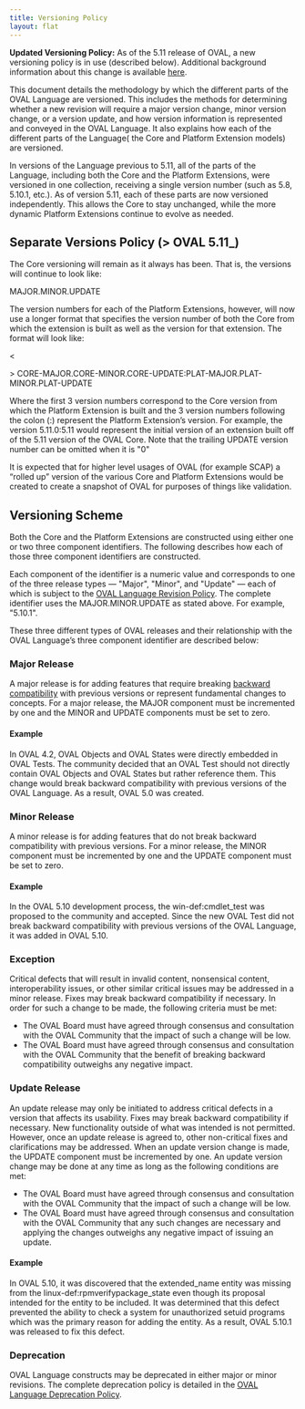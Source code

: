 ```yaml
---
title: Versioning Policy
layout: flat
---
```


<div class="alert alert-info">
  <p><strong>Updated Versioning Policy:</strong> As of the 5.11 release of OVAL, 
a new versioning policy is in use (described below).  Additional background information 
about this change is available <a href="policy_update">here</a>.</p>
</div>

<p>This document details the methodology by which the different parts of the 
OVAL Language are versioned.  This includes the methods for determining whether 
a new revision will require a major version change, minor version change, or a 
version update, and how version information is represented and conveyed in the 
OVAL Language.  It also explains how each of the different parts of the Language(
the Core and Platform Extension models) are versioned.</p>

<p>In versions of the Language previous to 5.11, all of the parts of the Language, 
including both the Core and the Platform Extensions, were versioned 
in one collection, receiving a single version number (such as 5.8, 5.10.1, etc.).  
As of version 5.11, each of these parts are now versioned independently.  This 
allows the Core to stay unchanged, while the more dynamic Platform Extensions 
continue to evolve as needed.</p>

<h2>Separate Versions Policy (> OVAL 5.11_)</h2>

<p>The Core versioning will remain as it always has been.  That is, the versions 
will continue to look like:

<p><div class="well well">MAJOR.MINOR.UPDATE</div></p>

<p>The version numbers for each of the Platform Extensions, however, will
now use a longer format that specifies the version number of both the 
Core from which the extension is built as well as the version for that 
extension.  The format will look like:</p>

<p><<div class="well">>
CORE-MAJOR.CORE-MINOR.CORE-UPDATE:PLAT-MAJOR.PLAT-MINOR.PLAT-UPDATE
</div></p>

<p>Where the first 3 version numbers correspond to the Core version from 
which the Platform Extension is built and the 3 version numbers following the 
colon (:) represent the Platform Extension’s version.  For example, the version 
5.11.0:5.11 would represent the initial version of an extension built off of the 
5.11 version of the OVAL Core.  Note that the trailing UPDATE version 
number can be omitted when it is "0"</p>

<p>It is expected that for higher level usages of OVAL (for example SCAP) a “rolled up” 
version of the various Core and Platform Extensions would be created to create a 
snapshot of OVAL for purposes of things like validation.</p>

<h2>Versioning Scheme</h2>

<p>Both the Core and the Platform Extensions are constructed using either one or 
two three component identifiers.  The following describes how each of those 
three component identifiers are constructed.</p>

<p>Each component of the identifier is a numeric value and corresponds 
to one of the three release types — "Major", "Minor", and "Update" — each of 
which is subject to the <a href="../revisionprocess">OVAL Language Revision Policy</a>. 
The complete identifier uses the MAJOR.MINOR.UPDATE as stated above. 
For example, "5.10.1".</p>

<p>These three different types of OVAL releases and their relationship with 
the OVAL Language’s three component identifier are described below:</p>

<h3>Major Release</h3>

<p>A major release is for adding features that require breaking
<a href="../backwardscompat">backward compatibility</a> with previous versions or 
represent fundamental changes to concepts. For a major release, 
the MAJOR component must be incremented by one and the MINOR and UPDATE components 
must be set to zero.</p>

<h4>Example</h4>

<p>In OVAL 4.2, OVAL Objects and OVAL States were directly embedded in OVAL Tests. 
The community decided that an OVAL Test should not directly contain OVAL Objects 
and OVAL States but rather reference them. This change would break backward 
compatibility with previous versions of the OVAL Language. As a result, OVAL 5.0 
was created.</p>

<h3>Minor Release</h3>

<p>A minor release is for adding features that do not break backward compatibility 
with previous versions. For a minor release, the MINOR component must be incremented 
by one and the UPDATE component must be set to zero.</p>

<h4>Example</h4>

<p>In the OVAL 5.10 development process, the win-def:cmdlet_test was proposed to 
the community and accepted. Since the new OVAL Test did not break backward 
compatibility with previous versions of the OVAL Language, it was added in 
OVAL 5.10.</p>

<h3>Exception</h3>

<p>Critical defects that will result in invalid content, nonsensical content, 
interoperability issues, or other similar critical issues may be addressed in 
a minor release. Fixes may break backward compatibility if necessary. In order 
for such a change to be made, the following criteria must be met:
    <ul>
        <li>The OVAL Board must have agreed through consensus and consultation 
with the OVAL Community that the impact of such a change will be low.</li>
        <li>The OVAL Board must have agreed through consensus and consultation 
with the OVAL Community that the benefit of breaking backward compatibility 
outweighs any negative impact.</li>
    </ul></p>

<h3>Update Release</h3>

<p>An update release may only be initiated to address critical defects in a 
version that affects its usability. Fixes may break backward 
compatibility if necessary. New functionality outside of what was intended is 
not permitted. However, once an update release is agreed to, other non-critical 
fixes and clarifications may be addressed. When an update version change is made, 
the UPDATE component must be incremented by one. An update version change may be 
done at any time as long as the following conditions are met:
    <ul>
        <li>The OVAL Board must have agreed through consensus and consultation 
with the OVAL Community that the impact of such a change will be low.</li>
        <li>The OVAL Board must have agreed through consensus and consultation with 
the OVAL Community that any such changes are necessary and applying the changes 
outweighs any negative impact of issuing an update.</li>
    </ul></p>

<h4>Example</h4>

<p>In OVAL 5.10, it was discovered that the extended_name entity was missing from 
the linux-def:rpmverifypackage_state even though its proposal intended for the 
entity to be included. It was determined that this defect prevented the ability 
to check a system for unauthorized setuid programs which was the primary reason
for adding the entity. As a result, OVAL 5.10.1 was released to fix this defect.</p>

<h3>Deprecation</h3>

<p>OVAL Language constructs may be deprecated in either major or minor revisions. 
The complete deprecation policy is detailed in the 
<a href="../deprecation">OVAL Language Deprecation Policy</a>.</p>
